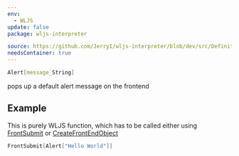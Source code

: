 ```yaml
---
env:
  - WLJS
update: false
package: wljs-interpreter

source: https://github.com/JerryI/wljs-interpreter/blob/dev/src/Definitions.wl
needsContainer: true
---
```

```mathematica
Alert[message_String]
```

pops up a default alert message on the frontend

## Example
This is purely WLJS function, which has to be called either using [FrontSubmit](frontend/Reference/Frontend%20IO/FrontSubmit.md) or [CreateFrontEndObject](frontend/Reference/Frontend%20Objects/CreateFrontEndObject.md)

```mathematica
FrontSubmit[Alert["Hello World"]]
```